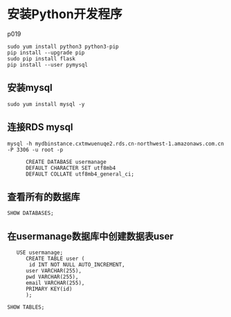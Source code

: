 # 安装Python开发程序
p019
```
sudo yum install python3 python3-pip
pip install --upgrade pip
sudo pip install flask
pip install --user pymysql

```
## 安装mysql
```
sudo yum install mysql -y
```
## 连接RDS mysql
```
mysql -h mydbinstance.cxtmwuenuqe2.rds.cn-northwest-1.amazonaws.com.cn -P 3306 -u root -p
```
```
      CREATE DATABASE usermanage
      DEFAULT CHARACTER SET utf8mb4
      DEFAULT COLLATE utf8mb4_general_ci;
```
## 查看所有的数据库
```
SHOW DATABASES;
```

## 在usermanage数据库中创建数据表user
```
   USE usermanage;
      CREATE TABLE user (
       id INT NOT NULL AUTO_INCREMENT,
      user VARCHAR(255),
      pwd VARCHAR(255),
      email VARCHAR(255),
      PRIMARY KEY(id)
      );

SHOW TABLES;    

```
